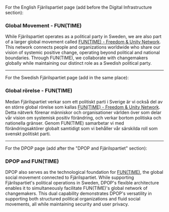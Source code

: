 For the English Fjärilspartiet page (add before the Digital Infrastructure section):

### Global Movement - FUN(TIME)
While Fjärilspartiet operates as a political party in Sweden, we are also part of a larger global movement called [FUN(TIME) - Freedom & Unity Network](https://bjornkennethholmstrom.wordpress.com/funtime/). This network connects people and organizations worldwide who share our vision of systemic positive change, operating beyond political and national boundaries. Through FUN(TIME), we collaborate with changemakers globally while maintaining our distinct role as a Swedish political party.

---

For the Swedish Fjärilspartiet page (add in the same place):

### Global rörelse - FUN(TIME)
Medan Fjärilspartiet verkar som ett politiskt parti i Sverige är vi också del av en större global rörelse som kallas [FUN(TIME) - Freedom & Unity Network](https://bjornkennethholmstrom.wordpress.com/funtime/). Detta nätverk förenar människor och organisationer världen över som delar vår vision om systemisk positiv förändring, och verkar bortom politiska och nationella gränser. Genom FUN(TIME) samarbetar vi med förändringsaktörer globalt samtidigt som vi behåller vår särskilda roll som svenskt politiskt parti.

---

For the DPOP page (add after the "DPOP and Fjärilspartiet" section):

### DPOP and FUN(TIME)
DPOP also serves as the technological foundation for [FUN(TIME)](https://bjornkennethholmstrom.wordpress.com/funtime/), the global social movement connected to Fjärilspartiet. While supporting Fjärilspartiet's political operations in Sweden, DPOP's flexible architecture enables it to simultaneously facilitate FUN(TIME)'s global network of changemakers. This dual capability demonstrates DPOP's versatility in supporting both structured political organizations and fluid social movements, all while maintaining security and user privacy.

